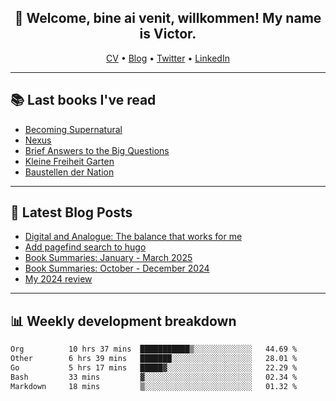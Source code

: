 <h2 align="center">👋 Welcome, bine ai venit, willkommen! My name is Victor. </h2>
<p align="center">
  <a href="https://dornea.nu/cv">CV</a> •
  <a href="https://blog.dornea.nu">Blog</a> •
  <a href="https://twitter.com/victordorneanu">Twitter</a> •
  <a href="https://www.linkedin.com/in/victor-dorneanu/">LinkedIn</a> 
</p>

  <!--
  **dorneanu/dorneanu** is a ✨ _special_ ✨ repository because its `README.md` (this file) appears on your GitHub profile.

  Here are some ideas to get you started:

  - 🔭 I’m currently working on ...
  - 🌱 I’m currently learning ...
  - 👯 I’m looking to collaborate on ...
  - 🤔 I’m looking for help with ...
  - 💬 Ask me about ...
  - 📫 How to reach me: ...
  - 😄 Pronouns: ...
  - ⚡ Fun fact: ...
  -->

---

## 📚 Last books I've read

<!--START_SECTION:books-->
* [Becoming Supernatural](https://brainfck.org/book/becoming-supernatural/)
* [Nexus](https://brainfck.org/book/nexus/)
* [Brief Answers to the Big Questions](https://brainfck.org/book/brief-answers-to-the-big-questions/)
* [Kleine Freiheit Garten](https://brainfck.org/book/kleine-freiheit-garten/)
* [Baustellen der Nation](https://brainfck.org/book/baustellen-der-nation/)
<!--END_SECTION:books-->

---

## 📝 Latest Blog Posts

<!--START_SECTION:blog-->
* [Digital and Analogue: The balance that works for me](https://blog.dornea.nu/2025/06/05/digital-and-analogue-the-balance-that-works-for-me/)
* [Add pagefind search to hugo](https://blog.dornea.nu/2025/04/10/add-pagefind-search-to-hugo/)
* [Book Summaries: January - March 2025](https://blog.dornea.nu/2025/04/02/book-summaries-january-march-2025/)
* [Book Summaries: October - December 2024](https://blog.dornea.nu/2025/01/16/book-summaries-october-december-2024/)
* [My 2024 review](https://blog.dornea.nu/2024/12/19/my-2024-review/)
<!--END_SECTION:blog-->

---

## 📊 **Weekly development breakdown**

<!--START_SECTION:waka-->

```txt
Org          10 hrs 37 mins  ███████████▒░░░░░░░░░░░░░   44.69 %
Other        6 hrs 39 mins   ███████░░░░░░░░░░░░░░░░░░   28.01 %
Go           5 hrs 17 mins   █████▓░░░░░░░░░░░░░░░░░░░   22.29 %
Bash         33 mins         ▓░░░░░░░░░░░░░░░░░░░░░░░░   02.34 %
Markdown     18 mins         ▒░░░░░░░░░░░░░░░░░░░░░░░░   01.32 %
```

<!--END_SECTION:waka-->
